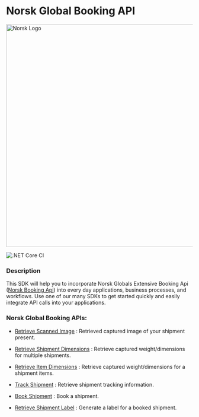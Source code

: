 # Norsk Global Booking API
<p class="align">
    <img src="https://norsk.global/wp-content/uploads/2016/11/norsk-logo-1.png" alt="Norsk Logo" width="600px">
</p>

![.NET Core CI](https://github.com/Norsk-Global/BookingApi-Sdk-CSharp/workflows/.NET%20Core%20CI/badge.svg)

### Description
This SDK will help you to incorporate Norsk Globals Extensive Booking Api ([Norsk Booking Api](http://api.norsk-global.com/help/schema)) into every day applications, business processes, and workflows. Use one of our many SDKs to get started quickly and easily integrate API calls into your applications.

### Norsk Global Booking APIs:

* [Retrieve Scanned Image](http://api.norsk-global.com/help/schema/GET-api-package-barcode-scanimage) : Retrieved captured image of your shipment present.

* [Retrieve Shipment Dimensions](http://api.norsk-global.com/help/schema/GET-api-bulk-shipment-dimensions) : Retrieve captured weight/dimensions for multiple shipments.

* [Retrieve Item Dimensions](http://api.norsk-global.com/help/schema/GET-api-shipment-barcode-dimensions) : Retrieve captured weight/dimensions for a shipment items.

* [Track Shipment](http://api.norsk-global.com/help/schema/GET-api-shipment-barcode) : Retrieve shipment tracking information.

* [Book Shipment](http://api.norsk-global.com/help/schema/POST-api-shipment) : Book a shipment.

* [Retrieve Shipment Label](http://api.norsk-global.com/help/schema/GET-api-shipment-barcode-label) : Generate a label for a booked shipment.